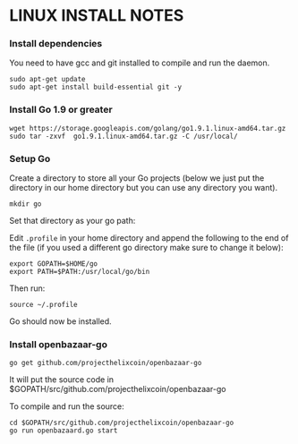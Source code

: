 LINUX INSTALL NOTES
====================

### Install dependencies

You need to have gcc and git installed to compile and run the daemon.
```
sudo apt-get update
sudo apt-get install build-essential git -y
```

### Install Go 1.9 or greater
```
wget https://storage.googleapis.com/golang/go1.9.1.linux-amd64.tar.gz
sudo tar -zxvf  go1.9.1.linux-amd64.tar.gz -C /usr/local/
```

### Setup Go

Create a directory to store all your Go projects (below we just put the directory in our home directory but you can use any directory you want).

```
mkdir go
```

Set that directory as your go path:

Edit `.profile` in your home directory and append the following to the end of the file (if you used a different go directory make sure to change it below):
```
export GOPATH=$HOME/go
export PATH=$PATH:/usr/local/go/bin
```

Then run:
```
source ~/.profile
```

Go should now be installed.

### Install openbazaar-go

```
go get github.com/projecthelixcoin/openbazaar-go
```

It will put the source code in $GOPATH/src/github.com/projecthelixcoin/openbazaar-go

To compile and run the source:
```
cd $GOPATH/src/github.com/projecthelixcoin/openbazaar-go
go run openbazaard.go start
```
